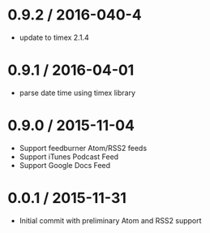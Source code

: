 # 0.9.2 / 2016-040-4
* update to timex 2.1.4

# 0.9.1 / 2016-04-01
* parse date time using timex library

# 0.9.0 / 2015-11-04
* Support feedburner Atom/RSS2 feeds
* Support iTunes Podcast Feed
* Support Google Docs Feed

# 0.0.1 / 2015-11-31
* Initial commit with preliminary Atom and RSS2 support
